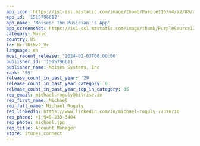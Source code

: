```yaml
---
app_icon: https://is1-ssl.mzstatic.com/image/thumb/Purple116/v4/a2/80/ab/a280ab86-ede4-18e2-9dbd-007d652797d6/AppIcon-0-0-1x_U007emarketing-0-10-0-85-220.png/1024x1024bb.png
app_id: '1515796612'
app_name: 'Moises: The Musician''s App'
app_screenshot: https://is1-ssl.mzstatic.com/image/thumb/PurpleSource126/v4/22/e6/c7/22e6c7de-96c6-f798-c63d-b06ca4114404/97e06cda-712c-4ffb-97a1-8b103eba3d25_6.5-00.png/1242x2688bb.png
category: Music
country: US
id: Hr-lDtNv2_Vr
language: en
most_recent_release: '2024-02-03T00:00:00'
publisher_id: '1515796611'
publisher_name: Moises Systems, Inc
rank: '59'
release_count_in_past_year: '29'
release_count_in_past_year_category: 9
release_count_in_past_year_top_in_category: 35
rep_email: michael.roguly@bitrise.io
rep_first_name: Michael
rep_full_name: Michael Roguly
rep_linkedin: https://www.linkedin.com/in/michael-roguly-77376710
rep_phone: +1 949-233-3404
rep_photo: michael.jpg
rep_title: Account Manager
store: itunes_connect
---
```

